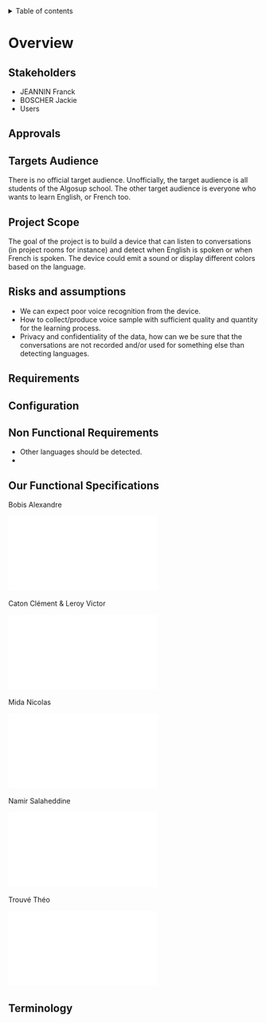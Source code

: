 <details>
<summary>Table of contents</summary>

- [Overview](#overview)
  - [Stakeholders](#stakeholders)
  - [Approvals](#approvals)
  - [Targets Audience](#targets-audience)
  - [Project Scope](#project-scope)
  - [Risks and assumptions](#risks-and-assumptions)
  - [Requirements](#requirements)
  - [Configuration](#configuration)
  - [Non Functional Requirements](#non-functional-requirements)
  - [Our Functional Specifications](#our-functional-specifications)
  - [Terminology](#terminology)
</details>

# Overview

## Stakeholders

- JEANNIN Franck
- BOSCHER Jackie
- Users

## Approvals
## Targets Audience

There is no official target audience. Unofficially, the target audience is all students of the Algosup school. The other target audience is everyone who wants to learn English, or French too.

## Project Scope

The goal of the project is to build a device that can listen to conversations (in project rooms for instance) and detect when English is spoken or when French is spoken. The device could emit a sound or display different colors based on the language.

## Risks and assumptions

- We can expect poor voice recognition from the device.
- How to collect/produce voice sample with sufficient quality and quantity for the learning process.
- Privacy and confidentiality of the data, how can we be sure that the conversations are not recorded and/or used for something else than detecting languages.

## Requirements
## Configuration
## Non Functional Requirements

- Other languages should be detected.
- 
## Our Functional Specifications

Bobis Alexandre

![Bobis Alexandre](Documents/Files/Functional_Specifications_Bobis.pdf)

Caton Clément & Leroy Victor

![Caton Clément & Leroy Victor](Documents/Files/Functional_Specifications_Leroy.pdf)

Mida Nicolas

![Mida Nicolas](Documents/Files/Functional_Specifications_Mida.pdf)

Namir Salaheddine

![Namir Salaheddine](Documents/Files/Functional_Specifications_Namir.pdf)

Trouvé Théo

![Trouvé Théo](Documents/Files/Functional_Specifications_Trouvé.pdf)

## Terminology
